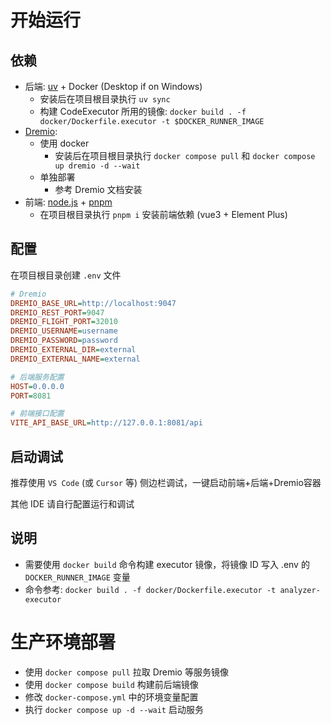 # 开始运行

## 依赖

- 后端: [uv](https://github.com/astral-sh/uv) + Docker (Desktop if on Windows)
  - 安装后在项目根目录执行 `uv sync`
  - 构建 CodeExecutor 所用的镜像: `docker build . -f docker/Dockerfile.executor -t $DOCKER_RUNNER_IMAGE`
- [Dremio](https://www.dremio.com/):
  - 使用 docker
    - 安装后在项目根目录执行 `docker compose pull` 和 `docker compose up dremio -d --wait`
  - 单独部署
    - 参考 Dremio 文档安装
- 前端: [node.js](https://nodejs.org/) + [pnpm](https://pnpm.io/)
  - 在项目根目录执行 `pnpm i` 安装前端依赖 (vue3 + Element Plus)

## 配置

在项目根目录创建 `.env` 文件

```ini
# Dremio
DREMIO_BASE_URL=http://localhost:9047
DREMIO_REST_PORT=9047
DREMIO_FLIGHT_PORT=32010
DREMIO_USERNAME=username
DREMIO_PASSWORD=password
DREMIO_EXTERNAL_DIR=external
DREMIO_EXTERNAL_NAME=external

# 后端服务配置
HOST=0.0.0.0
PORT=8081

# 前端接口配置
VITE_API_BASE_URL=http://127.0.0.1:8081/api
```

## 启动调试

推荐使用 `VS Code` (或 `Cursor` 等) 侧边栏调试，一键启动前端+后端+Dremio容器

其他 IDE 请自行配置运行和调试

## 说明

- 需要使用 `docker build` 命令构建 executor 镜像，将镜像 ID 写入 .env 的 `DOCKER_RUNNER_IMAGE` 变量
- 命令参考: `docker build . -f docker/Dockerfile.executor -t analyzer-executor`

# 生产环境部署

- 使用 `docker compose pull` 拉取 Dremio 等服务镜像
- 使用 `docker compose build` 构建前后端镜像
- 修改 `docker-compose.yml` 中的环境变量配置
- 执行 `docker compose up -d --wait` 启动服务

